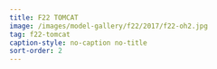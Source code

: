 ```yaml
---
title: F22 TOMCAT
image: /images/model-gallery/f22/2017/f22-oh2.jpg
tag: f22-tomcat
caption-style: no-caption no-title
sort-order: 2
---
```


